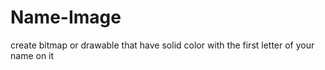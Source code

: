 # Name-Image
create bitmap or drawable that have solid color with the first letter of your name on it

